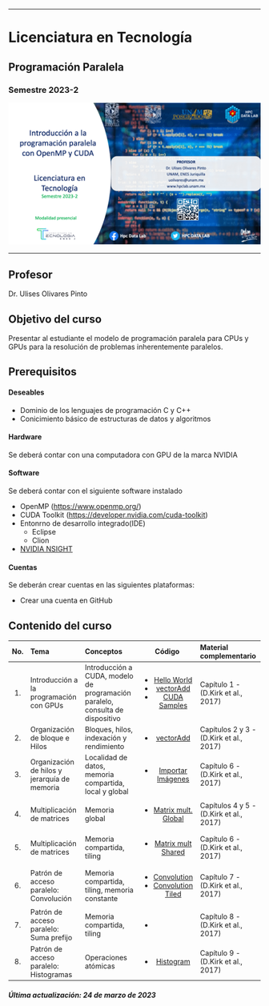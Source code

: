 ___

# Licenciatura en Tecnología
## Programación Paralela
### Semestre 2023-2


<img src="figs/LogoParallel.png" alt="drawing" style = "text-align: center"/>


___




## Profesor
 Dr. Ulises Olivares Pinto

## Objetivo del curso
Presentar al estudiante el modelo de programación paralela para CPUs y GPUs para la resolución de problemas inherentemente paralelos.


## Prerequisitos
#### Deseables
+ Dominio de los lenguajes de programación C y C++ 
+ Conicimiento básico de estructuras de datos y algoritmos

#### Hardware
Se deberá contar con una computadora con GPU de la marca NVIDIA


#### Software
Se deberá contar con el siguiente software instalado 

  + OpenMP (https://www.openmp.org/)
  + CUDA Toolkit (https://developer.nvidia.com/cuda-toolkit)
  + Entonrno de desarrollo integrado(IDE)
    - Eclipse
    - Clion
  + [NVIDIA NSIGHT](https://developer.nvidia.com/nsight-visual-studio-edition)
    

#### Cuentas
Se deberán crear cuentas en las siguientes plataformas:
  + Crear una cuenta en GitHub
  
## Contenido del curso
| No.        | Tema           | Conceptos |Código  |  Material complementario|
| :-------------: |:-------------| :-------------|:-----:| :-----|
| 1.              |Introducción a la programación con GPUs          | Introducción a CUDA, modelo de programación paralelo, consulta de dispositivo |   <ul><li>[Hello World](code/1.hello.cu)</li> <li>[vectorAdd](code/2.vectorAdd.cu)</li> <li>[CUDA Samples](https://github.com/NVIDIA/cuda-samples)</li></ul>    |  Capítulo 1 - (D.Kirk et al., 2017)
| 2.              |Organización de bloque e Hilos     | Bloques,  hilos, indexación y rendimiento |   <ul><li>[vectorAdd](code/2.vectorAdd.cu)</li></ul>    |  Capítulos 2 y 3 - (D.Kirk et al., 2017)
| 3.              |Organización de hilos y jerarquía de memoria  | Localidad de datos, memoria compartida, local y global |   <ul><li>[Importar Imágenes](code/importImage)</li></ul>    |  Capítulo 6 - (D.Kirk et al., 2017)
| 4.              |Multiplicación de matrices  | Memoria global |   <ul><li>[Matrix mult. Global](code/3.matrixMultGlobal.cu)</li></ul>    |  Capítulos 4 y 5 - (D.Kirk et al., 2017)
| 5.              |Multiplicación de matrices  | Memoria compartida, tiling |   <ul><li>[Matrix mult Shared](code/4.matrixMultShared.cu)</li></ul>    |  Capítulo 6 - (D.Kirk et al., 2017)
| 6.              |Patrón de acceso paralelo: Convolución  | Memoria compartida, tiling, memoria constante|   <ul><li>[Convolution](code/convolution.cu) </li><li>[Convolution Tiled](code/convolution_tiled.cu) </li></ul>    |  Capítulo 7 - (D.Kirk et al., 2017)
| 7.              |Patrón de acceso paralelo: Suma prefijo  | Memoria compartida, tiling |   <ul><li> </li></ul>    |  Capítulo 8 - (D.Kirk et al., 2017)
| 8.              |Patrón de acceso paralelo: Histogramas  | Operaciones atómicas |   <ul><li>[Histogram](code/histogram.cu)</li></ul>    |  Capítulo 9 - (D.Kirk et al., 2017)

##### Última actualización: 24 de marzo de 2023
